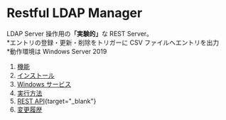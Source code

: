 
# Restful LDAP Manager

LDAP Server 操作用の<b>「実験的」</b>な REST Server。  
*エントリの登録・更新・削除をトリガーに CSV ファイルへエントリを出力  
*動作環境は Windows Server 2019  

1. [機能](/機能.md) 
1. [インストール](/インストール.md) 
1. [Windows サービス](/Windowsサービス.md) 
1. [実行方法](/実行方法.md) 
1. [REST API](https://aoyanagi.github.io/Restful-LDAP-Manager-Release/rest-api.html){target="_blank"}
1. [変更履歴](/変更履歴.md)
